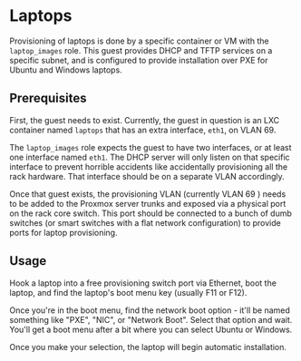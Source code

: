 # Laptops

Provisioning of laptops is done by a specific container or VM with the `laptop_images` role.  This guest provides DHCP and TFTP services on a specific subnet, and is configured to provide installation over PXE for Ubuntu and Windows laptops.

## Prerequisites
First, the guest needs to exist.  Currently, the guest in question is an LXC container named `laptops` that has an extra interface, `eth1`, on VLAN 69.  

The `laptop_images` role expects the guest to have two interfaces, or at least one interface named `eth1`.  The DHCP server will only listen on that specific interface to prevent horrible accidents like accidentally provisioning all the rack hardware.  That interface should be on a separate VLAN accordingly.

Once that guest exists, the provisioning VLAN (currently VLAN 69 ) needs to be added to the Proxmox server trunks and exposed via a physical port on the rack core switch.  This port should be connected to a bunch of dumb switches (or smart switches with a flat network configuration) to provide ports for laptop provisioning.

## Usage
Hook a laptop into a free provisioning switch port via Ethernet, boot the laptop, and find the laptop's boot menu key (usually F11 or F12).  

Once you're in the boot menu, find the network boot option - it'll be named something like "PXE", "NIC", or "Network Boot".  Select that option and wait.  You'll get a boot menu after a bit where you can select Ubuntu or Windows.  

Once you make your selection, the laptop will begin automatic installation.